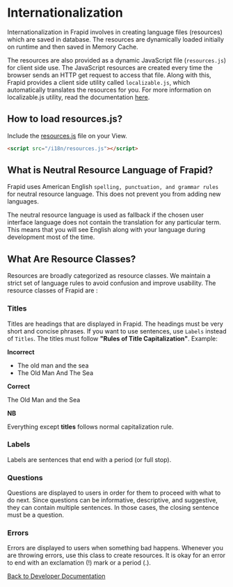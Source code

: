 # Internationalization

Internationalization in Frapid involves in creating language files (resources) which are saved in database. The resources are dynamically loaded initially on runtime and then saved in Memory Cache.

The resources are also provided as a dynamic JavaScript file (`resources.js`) for client side use. The JavaScript resources are created every time the browser sends an HTTP get request to access that file. Along with this, Frapid provides a client side utility called `localizable.js`, which automatically translates the resources for you. For more information on localizable.js utility, read the documentation [here](localizable.js.md).

## How to load resources.js?

Include the [resources.js](https://github.com/frapid/frapid/blob/master/src/Frapid.Web/Controllers/ResourceController.cs#L14-L16) file on your View.

```html
<script src="/i18n/resources.js"></script>
```


## What is Neutral Resource Language of Frapid?

Frapid uses American English `spelling, punctuation, and grammar rules` for neutral resource language. This does not prevent you from adding new languages.

The neutral resource language is used as fallback if the chosen user interface language does not contain the translation for any particular term. This means that you will see English along with your language during development most of the time.

## What Are Resource Classes?
Resources are broadly categorized as resource classes. We maintain a strict set of language rules to avoid confusion and improve usability. The resource classes of Frapid are :

### Titles
Titles are headings that are displayed in Frapid. The headings must be very short and concise phrases. If you want to use sentences, use `Labels` instead of `Titles`. The titles must follow **"Rules of Title Capitalization"**. Example:

**Incorrect**
- The old man and the sea
- The Old Man And The Sea

**Correct**

The Old Man and the Sea

**NB**

Everything except **titles** follows normal capitalization rule.

### Labels

Labels are sentences that end with a period (or full stop).

### Questions
Questions are displayed to users in order for them to proceed with what to do next. Since questions can be informative, descriptive, and suggestive, they can contain multiple sentences. In those cases, the closing sentence must be a question.

### Errors
Errors are displayed to users when something bad happens. Whenever you are throwing errors, use this class to create resources. It is okay for an error to end with an exclamation (!) mark or a period (.).

[Back to Developer Documentation](README.md)